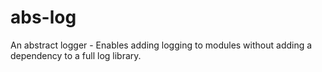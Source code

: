 # abs-log
An abstract logger - Enables adding logging to modules without adding a dependency to a full log library.
